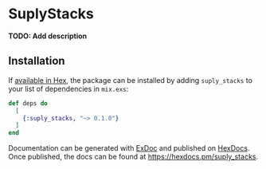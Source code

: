 # SuplyStacks

**TODO: Add description**

## Installation

If [available in Hex](https://hex.pm/docs/publish), the package can be installed
by adding `suply_stacks` to your list of dependencies in `mix.exs`:

```elixir
def deps do
  [
    {:suply_stacks, "~> 0.1.0"}
  ]
end
```

Documentation can be generated with [ExDoc](https://github.com/elixir-lang/ex_doc)
and published on [HexDocs](https://hexdocs.pm). Once published, the docs can
be found at <https://hexdocs.pm/suply_stacks>.


